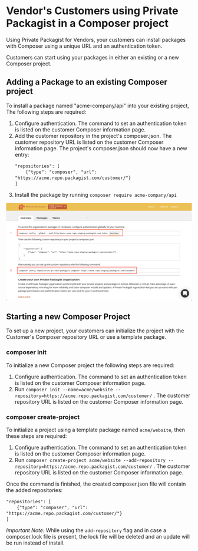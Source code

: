 # Vendor's Customers using Private Packagist in a Composer project

Using Private Packagist for Vendors, your customers can install packages with Composer using a unique URL and an authentication token.

Customers can start using your packages in either an existing or a new Composer project.

## Adding a Package to an existing Composer project

To install a package named "acme-company/api" into your existing project, The following steps are required:

1. Configure authentication. The command to set an authentication token is listed on the customer Composer information page.
2. Add the customer repository in the project's composer.json. The customer repository URL is listed on the customer Composer information page. The project's composer.json should now have a new entry:
    ```
    "repositories": [
        {"type": "composer", "url": "https://acme.repo.packagist.com/customer/"}
    ]
    ```
3. Install the package by running `composer require acme-company/api`
           
![Customer Composer Information](/Resources/public/img/docs/customer-composer-information.png)

## Starting a new Composer Project

To set up a new project, your customers can initialize the project with the Customer's Composer repository URL or use a template package.

### composer init
To initialize a new Composer project the following steps are required:

1. Configure authentication. The command to set an authentication token is listed on the customer Composer information page.
2. Run `composer init --name=acme/website --repository=https://acme.repo.packagist.com/customer/` . The customer repository URL is listed on the customer Composer information page. 

### composer create-project

To initialize a project using a template package named `acme/website`, then these steps are required:

1. Configure authentication. The command to set an authentication token is listed on the customer Composer information page.
2. Run `composer create-project acme/website --add-repository --repository=https://acme.repo.packagist.com/customer/` . The customer repository URL is listed on the customer Composer information page. 

Once the command is finished, the created composer.json file will contain the added repositories:

```
"repositories": [
    {"type": "composer", "url": "https://acme.repo.packagist.com/customer/"}
]
```

*Important Note:* While using the `add-repository` flag and in case a composer.lock file is present, the lock file will be deleted and an update will be run instead of install.
